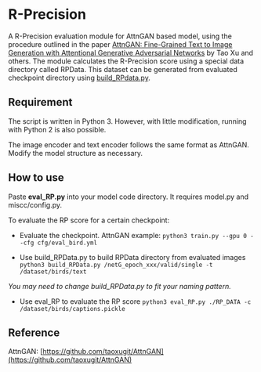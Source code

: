 # R-Precision
A R-Precision evaluation module for AttnGAN based model, using the procedure outlined in the paper [AttnGAN: Fine-Grained Text to Image Generation with Attentional Generative Adversarial Networks](http://openaccess.thecvf.com/content_cvpr_2018/papers/Xu_AttnGAN_Fine-Grained_Text_CVPR_2018_paper.pdf) by Tao Xu and others. The module calculates the R-Precision score using a special data directory called RPData. This dataset can be generated from evaluated checkpoint directory using [build_RPdata.py](https://github.com/maincarry/R-Precision/blob/master/build_RPData.py).

## Requirement
The script is written in Python 3. However, with little modification, running with Python 2 is also possible.

The image encoder and text encoder follows the same format as AttnGAN. Modify the model structure as necessary.

## How to use
Paste **eval_RP.py** into your model code directory. It requires model.py and miscc/config.py.

To evaluate the RP score for a certain checkpoint:
- Evaluate the checkpoint. AttnGAN example:
`python3 train.py --gpu 0 --cfg cfg/eval_bird.yml`

- Use build_RPData.py to build RPData directory from evaluated images
`python3 build_RPData.py /netG_epoch_xxx/valid/single -t /dataset/birds/text`

*You may need to change build_RPData.py to fit your naming pattern.*
- Use eval_RP to evaluate the RP score
`python3 eval_RP.py ./RP_DATA -c /dataset/birds/captions.pickle`


## Reference
AttnGAN: [https://github.com/taoxugit/AttnGAN](https://github.com/taoxugit/AttnGAN)
